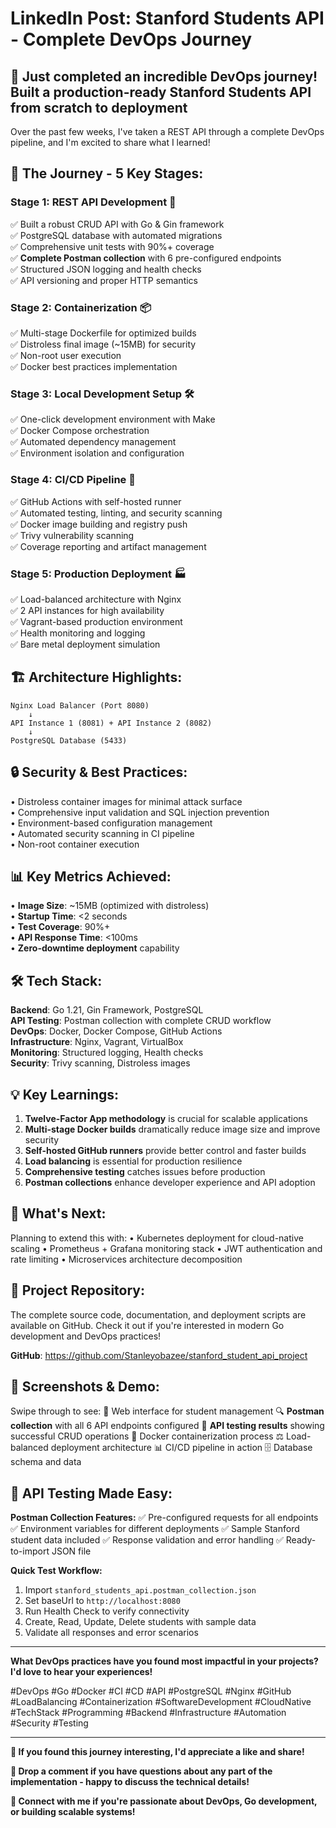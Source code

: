 # LinkedIn Post: Stanford Students API - Complete DevOps Journey

## 🚀 Just completed an incredible DevOps journey! Built a production-ready Stanford Students API from scratch to deployment 

Over the past few weeks, I've taken a REST API through a complete DevOps pipeline, and I'm excited to share what I learned! 

## 🎯 **The Journey - 5 Key Stages:**

### **Stage 1: REST API Development** 🔧
✅ Built a robust CRUD API with Go & Gin framework  
✅ PostgreSQL database with automated migrations  
✅ Comprehensive unit tests with 90%+ coverage  
✅ **Complete Postman collection** with 6 pre-configured endpoints  
✅ Structured JSON logging and health checks  
✅ API versioning and proper HTTP semantics  

### **Stage 2: Containerization** 📦
✅ Multi-stage Dockerfile for optimized builds  
✅ Distroless final image (~15MB) for security  
✅ Non-root user execution  
✅ Docker best practices implementation  

### **Stage 3: Local Development Setup** 🛠️
✅ One-click development environment with Make  
✅ Docker Compose orchestration  
✅ Automated dependency management  
✅ Environment isolation and configuration  

### **Stage 4: CI/CD Pipeline** 🔄
✅ GitHub Actions with self-hosted runner  
✅ Automated testing, linting, and security scanning  
✅ Docker image building and registry push  
✅ Trivy vulnerability scanning  
✅ Coverage reporting and artifact management  

### **Stage 5: Production Deployment** 🏭
✅ Load-balanced architecture with Nginx  
✅ 2 API instances for high availability  
✅ Vagrant-based production environment  
✅ Health monitoring and logging  
✅ Bare metal deployment simulation  

## 🏗️ **Architecture Highlights:**
```
Nginx Load Balancer (Port 8080)
    ↓
API Instance 1 (8081) + API Instance 2 (8082)
    ↓
PostgreSQL Database (5433)
```

## 🔒 **Security & Best Practices:**
• Distroless container images for minimal attack surface  
• Comprehensive input validation and SQL injection prevention  
• Environment-based configuration management  
• Automated security scanning in CI pipeline  
• Non-root container execution  

## 📊 **Key Metrics Achieved:**
• **Image Size**: ~15MB (optimized with distroless)  
• **Startup Time**: <2 seconds  
• **Test Coverage**: 90%+  
• **API Response Time**: <100ms  
• **Zero-downtime deployment** capability  

## 🛠️ **Tech Stack:**
**Backend**: Go 1.21, Gin Framework, PostgreSQL  
**API Testing**: Postman collection with complete CRUD workflow  
**DevOps**: Docker, Docker Compose, GitHub Actions  
**Infrastructure**: Nginx, Vagrant, VirtualBox  
**Monitoring**: Structured logging, Health checks  
**Security**: Trivy scanning, Distroless images  

## 💡 **Key Learnings:**

1. **Twelve-Factor App methodology** is crucial for scalable applications
2. **Multi-stage Docker builds** dramatically reduce image size and improve security
3. **Self-hosted GitHub runners** provide better control and faster builds
4. **Load balancing** is essential for production resilience
5. **Comprehensive testing** catches issues before production
6. **Postman collections** enhance developer experience and API adoption

## 🎯 **What's Next:**
Planning to extend this with:
• Kubernetes deployment for cloud-native scaling
• Prometheus + Grafana monitoring stack
• JWT authentication and rate limiting
• Microservices architecture decomposition

## 🔗 **Project Repository:**
The complete source code, documentation, and deployment scripts are available on GitHub. Check it out if you're interested in modern Go development and DevOps practices!

**GitHub**: https://github.com/Stanleyobazee/stanford_student_api_project

## 📸 **Screenshots & Demo:**
Swipe through to see:
📱 Web interface for student management
🔍 **Postman collection** with all 6 API endpoints configured
🧪 **API testing results** showing successful CRUD operations
🐳 Docker containerization process
⚖️ Load-balanced deployment architecture
📊 CI/CD pipeline in action
🗄️ Database schema and data

## 🧪 **API Testing Made Easy:**
**Postman Collection Features:**
✅ Pre-configured requests for all endpoints
✅ Environment variables for different deployments
✅ Sample Stanford student data included
✅ Response validation and error handling
✅ Ready-to-import JSON file

**Quick Test Workflow:**
1. Import `stanford_students_api.postman_collection.json`
2. Set baseUrl to `http://localhost:8080`
3. Run Health Check to verify connectivity
4. Create, Read, Update, Delete students with sample data
5. Validate all responses and error scenarios

---

**What DevOps practices have you found most impactful in your projects? I'd love to hear your experiences!**

#DevOps #Go #Docker #CI #CD #API #PostgreSQL #Nginx #GitHub #LoadBalancing #Containerization #SoftwareDevelopment #CloudNative #TechStack #Programming #Backend #Infrastructure #Automation #Security #Testing

---

**🌟 If you found this journey interesting, I'd appreciate a like and share!**

**💬 Drop a comment if you have questions about any part of the implementation - happy to discuss the technical details!**

**🔗 Connect with me if you're passionate about DevOps, Go development, or building scalable systems!**